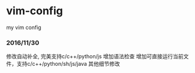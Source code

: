 # vim-config
my vim config
### 2016/11/30
修改自动补全, 完美支持c/c++/python/js
增加语法检查
增加可直接运行当前文件，支持c/c++/python/sh/js/java
其他细节修改
